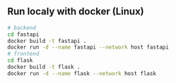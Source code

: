## Run localy with docker (Linux)
```bash
# backend
cd fastapi
docker build -t fastapi .
docker run -d --name fastapi --network host fastapi
# frontend
cd flask
docker build -t flask .
docker run -d --name flask --network host flask
```